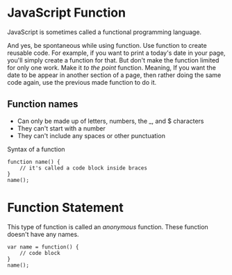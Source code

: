 # JavaScript Function

JavaScript is sometimes called a functional programming language.

And yes, be spontaneous while using function. Use function to create reusable code. For example, if you want to print a today's date in your page, you'll simply create a function for that. But don't make the function limited for only one work. Make it *to the point* function. Meaning, If you want the date to be appear in another section of a page, then rather doing the same code again, use the previous made function to do it.

## Function names

 - Can only be made up of letters, numbers, the _, and $ characters
 - They can't start with a number
 - They can't include any spaces or other punctuation

Syntax of a function

```
function name() {
	// it's called a code block inside braces
}
name();
```

# Function Statement

This type of function is called an *anonymous* function. These function doesn't have any names.

```
var name = function() {
	// code block
}
name();
```